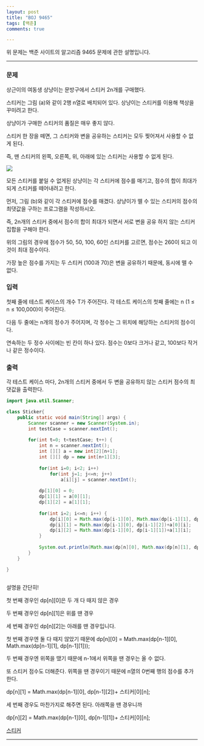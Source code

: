```yaml
---
layout: post
title: "BOJ 9465"
tags: [백준]
comments: true

---
```


위 문제는 백준 사이트의 알고리즘 9465 문제에 관한 설명입니다.<br>

---

### 문제

상근이의 여동생 상냥이는 문방구에서 스티커 2n개를 구매했다.

스티커는 그림 (a)와 같이 2행 n열로 배치되어 있다. 상냥이는 스티커를 이용해 책상을 꾸미려고 한다.

상냥이가 구매한 스티커의 품질은 매우 좋지 않다. 

스티커 한 장을 떼면, 그 스티커와 변을 공유하는 스티커는 모두 찢어져서 사용할 수 없게 된다. 

즉, 뗀 스티커의 왼쪽, 오른쪽, 위, 아래에 있는 스티커는 사용할 수 없게 된다.

<img src= "https://onlinejudgeimages.s3-ap-northeast-1.amazonaws.com/upload/images/sticker.png">

모든 스티커를 붙일 수 없게된 상냥이는 각 스티커에 점수를 매기고, 점수의 합이 최대가 되게 스티커를 떼어내려고 한다. 

먼저, 그림 (b)와 같이 각 스티커에 점수를 매겼다. 상냥이가 뗄 수 있는 스티커의 점수의 최댓값을 구하는 프로그램을 작성하시오.

즉, 2n개의 스티커 중에서 점수의 합이 최대가 되면서 서로 변을 공유 하지 않는 스티커 집합을 구해야 한다.

위의 그림의 경우에 점수가 50, 50, 100, 60인 스티커를 고르면, 점수는 260이 되고 이 것이 최대 점수이다.

가장 높은 점수를 가지는 두 스티커 (100과 70)은 변을 공유하기 때문에, 동시에 뗄 수 없다.

### 입력

첫째 줄에 테스트 케이스의 개수 T가 주어진다. 각 테스트 케이스의 첫째 줄에는 n (1 ≤ n ≤ 100,000)이 주어진다. 

다음 두 줄에는 n개의 정수가 주어지며, 각 정수는 그 위치에 해당하는 스티커의 점수이다. 

연속하는 두 정수 사이에는 빈 칸이 하나 있다. 점수는 0보다 크거나 같고, 100보다 작거나 같은 정수이다. 

### 출력

각 테스트 케이스 마다, 2n개의 스티커 중에서 두 변을 공유하지 않는 스티커 점수의 최댓값을 출력한다.

```java
import java.util.Scanner;

class Sticker{
    public static void main(String[] args) {
        Scanner scanner = new Scanner(System.in);
        int testCase = scanner.nextInt();
        
        for(int t=0; t<testCase; t++) {
            int n = scanner.nextInt();
            int [][] a = new int[2][n+1];
            int [][] dp = new int[n+1][3];
 
            for(int i=0; i<2; i++)
                for(int j=1; j<=n; j++)
                    a[i][j] = scanner.nextInt();
            
            dp[1][0] = 0;
            dp[1][1] = a[0][1];
            dp[1][2] = a[1][1];
            
            for(int i=2; i<=n; i++) {
                dp[i][0] = Math.max(dp[i-1][0], Math.max(dp[i-1][1], dp[i-1][2]));
                dp[i][1] = Math.max(dp[i-1][0], dp[i-1][2])+a[0][i];
                dp[i][2] = Math.max(dp[i-1][0], dp[i-1][1])+a[1][i];
            }
                    
            System.out.println(Math.max(dp[n][0], Math.max(dp[n][1], dp[n][2])));
        }
    }

}
 
```
설명을 간단히!

첫 번째 경우인 dp[n][0]은 두 개 다 때지 않은 경우

두 번째 경우인 dp[n][1]은 위를 땐 경우

세 번째 경우인 dp[n][2]는 아래를 땐 경우입니다.

첫 번째 경우엔 둘 다 때지 않았기 때문에 dp[n][0] = Math.max(dp[n-1][0], Math.max(dp[n-1][1], dp[n-1][1]));

두 번째 경우엔 위쪽을 땠기 때문에 n-1에서 위쪽을 땐 경우는 올 수 없다.

또 스티커 점수도 더해준다. 위쪽을 땐 경우이기 때문에 n열의 0번째 행의 점수를 추가한다.

dp[n][1] = Math.max(dp[n-1][0], dp[n-1][2])+ 스티커[0][n];

세 번째 경우도 마찬가지로 해주면 된다. 아래쪽을 땐 경우니까

dp[n][2] = Math.max(dp[n-1][0], dp[n-1][1])+ 스티커[0][n];

<a href="https://www.acmicpc.net/problem/9465">스티커</a>

---
